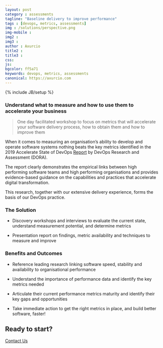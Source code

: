 ```yaml
---
layout: post
category : assessments
tagline: "Baseline delivery to improve performance"
tags : [devops, metrics, assessments]
img : /solutions/perspective.png
img-mobile : 
img2 : 
img3 : 
author : Axurcio
title2 : 
title3 : 
css: 
js: 
bgcolor: ff5a71
keywords: devops, metrics, assessments
canonical: https://axurcio.com
---
```

{% include JB/setup %}

### Understand what to measure and how to use them to accelerate your business

<!--more-->

> One day facilitated workshop to focus on metrics that will accelerate your software delivery process, how to obtain them and how to improve them

When it comes to measuring an organisation’s ability to develop and operate software systems nothing beats the key metrics identified in the 2019 Accelerate State of DevOps [Report](https://services.google.com/fh/files/misc/state-of-devops-2019.pdf) by DevOps Research and Assessment (DORA).  

The report clearly demonstrates the empirical links between high performing software teams and high performing organisations and provides evidence-based guidance on the capabilities and practices that accelerate digital transformation.  

This research, together with our extensive delivery experience, forms the basis of our DevOps practice.  


### The Solution

* Discovery workshops and interviews to evaluate the current state, understand measurement potential, and determine metrics    

* Presentation report on findings, metric availability and techniques to measure and improve


### Benefits and Outcomes

* Reference leading research linking software speed, stability and availability to organisational performance 

* Understand the importance of performance data and identify the key metrics needed

* Articulate their current performance metrics maturity and identify their key gaps and opportunities

* Take immediate action to get the right metrics in place, and build better software, faster!


## Ready to start?


[Contact Us](/contact)